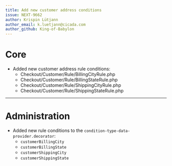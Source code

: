 ```yaml
---
title: Add new customer address conditions
issue: NEXT-9662
author: Krispin Lütjann
author_email: k.luetjann@cicada.com
author_github: King-of-Babylon
---
```

# Core
* Added new customer address rule conditions:
    * Checkout/Customer/Rule/BillingCityRule.php
    * Checkout/Customer/Rule/BillingStateRule.php
    * Checkout/Customer/Rule/ShippingCityRule.php
    * Checkout/Customer/Rule/ShippingStateRule.php
___
# Administration
* Added new rule conditions to the `condition-type-data-provider.decorator`:
    * `customerBillingCity`
    * `customerBillingState`
    * `customerShippingCity`
    * `customerShippingState`
